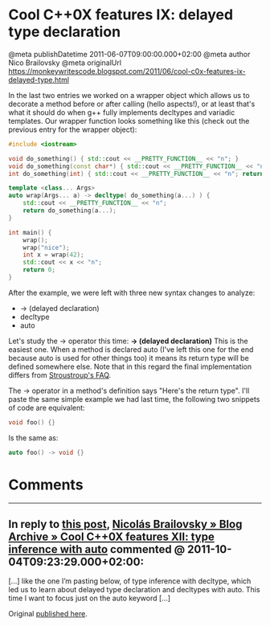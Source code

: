 # Cool C++0X features IX: delayed type declaration

@meta publishDatetime 2011-06-07T09:00:00.000+02:00
@meta author Nico Brailovsky
@meta originalUrl https://monkeywritescode.blogspot.com/2011/06/cool-c0x-features-ix-delayed-type.html

In the last two entries we worked on a wrapper object which allows us to decorate a method before or after calling (hello aspects!), or at least that's what it should do when g++ fully implements decltypes and variadic templates. Our wrapper function looks something like this (check out the previous entry for the wrapper object):

```c++
#include <iostream>

void do_something() { std::cout << __PRETTY_FUNCTION__ << "n"; }
void do_something(const char*) { std::cout << __PRETTY_FUNCTION__ << "n"; }
int do_something(int) { std::cout << __PRETTY_FUNCTION__ << "n"; return 123; }

template <class... Args>
auto wrap(Args... a) -> decltype( do_something(a...) ) {
	std::cout << __PRETTY_FUNCTION__ << "n";
	return do_something(a...);
}

int main() {
	wrap();
	wrap("nice");
	int x = wrap(42);
	std::cout << x << "n";
	return 0;
}
```

After the example, we were left with three new syntax changes to analyze:
* -> (delayed declaration)
* decltype
* auto

Let's study the -> operator this time: **-> (delayed declaration)**
This is the easiest one. When a method is declared auto (I've left this one for the end because auto is used for other things too) it means its return type will be defined somewhere else. Note that in this regard the final implementation differs from [Stroustroup's FAQ](md_blog/youfoundadeadlink.md).

The -> operator in a method's definition says "Here's the return type". I'll paste the same simple example we had last time, the following two snippets of code are equivalent:

```c++
void foo() {}
```

Is the same as:

```c++
auto foo() -> void {}
```


# Comments

---
## In reply to [this post](), [Nicolás Brailovsky » Blog Archive » Cool C++0X features XII: type inference with auto](md_blog/2011/1004_CoolC0XfeaturesXIItypeinferencewithauto.md) commented @ 2011-10-04T09:23:29.000+02:00:

[...] like the one I’m pasting below, of type inference with decltype, which led us to learn about delayed type declaration and decltypes with auto. This time I want to focus just on the auto keyword [...]

Original [published here](md_blog/2011/0607_CoolC0XfeaturesIXdelayedtypedeclaration.md).
